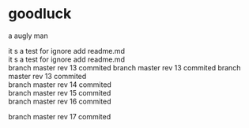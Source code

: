 goodluck
========

a augly man

it s a test for ignore add readme.md <br>
it s a test for ignore add readme.md <br>
branch master rev 13 commited 
branch master rev 13 commited 
branch master rev 13 commited
 <br>
branch master rev 14 commited
 <br>
branch master rev 15 commited
 <br>
branch master rev 16 commited 

branch master rev 17 commited 
 
